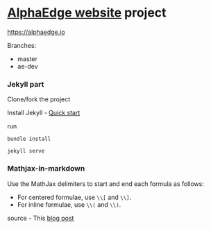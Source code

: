 # [AlphaEdge website](https://alphaedge.io) project

https://alphaedge.io

Branches:
* master
* ae-dev

### Jekyll part

Clone/fork the project

Install Jekyll - [Quick start](https://jekyllrb.com/docs/quickstart/)

run
```
bundle install
```
```
jekyll serve
```

### Mathjax-in-markdown

Use the MathJax delimiters to start and end each formula as follows:

* For centered formulae, use `\\[` and `\\]`.
* For inline formulae, use `\\(` and `\\)`.

source - This [blog post](https://hiltmon.com/blog/2017/01/28/mathjax-in-markdown/)
